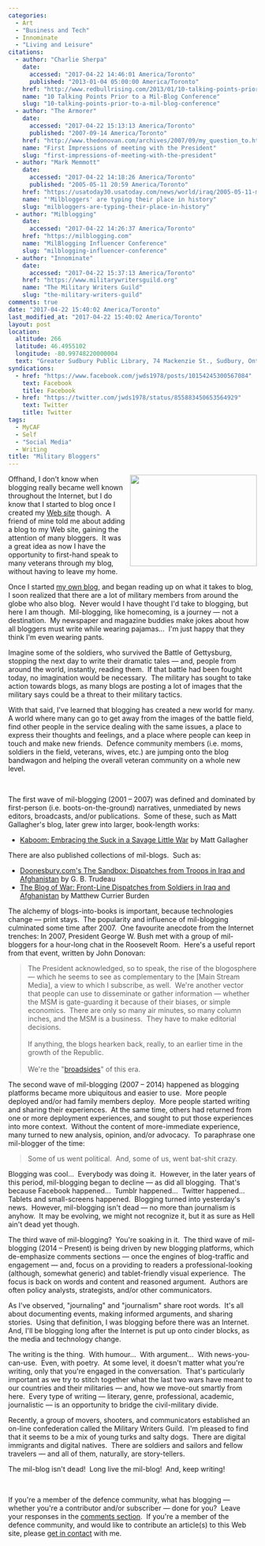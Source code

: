```yaml
---
categories:
  - Art
  - "Business and Tech"
  - Innominate
  - "Living and Leisure"
citations:
  - author: "Charlie Sherpa"
    date:
      accessed: "2017-04-22 14:46:01 America/Toronto"
      published: "2013-01-04 05:00:00 America/Toronto"
    href: "http://www.redbullrising.com/2013/01/10-talking-points-prior-to-mil-blog.html"
    name: "10 Talking Points Prior to a Mil-Blog Conference"
    slug: "10-talking-points-prior-to-a-mil-blog-conference"
  - author: "The Armorer"
    date:
      accessed: "2017-04-22 15:13:13 America/Toronto"
      published: "2007-09-14 America/Toronto"
    href: "http://www.thedonovan.com/archives/2007/09/my_question_to.html"
    name: "First Impressions of meeting with the President"
    slug: "first-impressions-of-meeting-with-the-president"
  - author: "Mark Memmott"
    date:
      accessed: "2017-04-22 14:18:26 America/Toronto"
      published: "2005-05-11 20:59 America/Toronto"
    href: "https://usatoday30.usatoday.com/news/world/iraq/2005-05-11-milblogs-main_x.htm"
    name: "'Milbloggers' are typing their place in history"
    slug: "milbloggers-are-typing-their-place-in-history"
  - author: "Milblogging"
    date:
      accessed: "2017-04-22 14:26:37 America/Toronto"
    href: "https://milblogging.com"
    name: "MilBlogging Influencer Conference"
    slug: "milblogging-influencer-conference"
  - author: "Innominate"
    date:
      accessed: "2017-04-22 15:37:13 America/Toronto"
    href: "https://www.militarywritersguild.org"
    name: "The Military Writers Guild"
    slug: "the-military-writers-guild"
comments: true
date: "2017-04-22 15:40:02 America/Toronto"
last_modified_at: "2017-04-22 15:40:02 America/Toronto"
layout: post
location:
  altitude: 266
  latitude: 46.4955102
  longitude: -80.99748220000004
  text: "Greater Sudbury Public Library, 74 Mackenzie St., Sudbury, Ontario, P3C 4X8, Canada"
syndications:
  - href: "https://www.facebook.com/jwds1978/posts/10154245300567084"
    text: Facebook
    title: Facebook
  - href: "https://twitter.com/jwds1978/status/855883450653564929"
    text: Twitter
    title: Twitter
tags:
  - MyCAF
  - Self
  - "Social Media"
  - Writing
title: "Military Bloggers"
---
```


<img
  alt="" height="185" src="{{ site.uri.assets }}/blog/2017/04/22/military-bloggers/Military-Writers-Guild_257x185.png"
  style="border: 0px; float: right; margin-bottom: 10px; margin-left: 10px;" width="257" />
<p>
  Offhand, I don't know when blogging really became well known throughout the Internet, but I do know that I started to blog once I created my
  <a href="{{ site.url }}" rel="me" title="">Web site</a> though.&nbsp; A friend of mine told me about adding a blog to my Web site, gaining the attention of
  many bloggers.&nbsp; It was a great idea as now I have the opportunity to first-hand speak to many veterans through my blog, without having to leave my home.
</p>
<p>
  Once I started <a href="{{ site.uri.blog }}" rel="me" title="">my own blog</a>, and began reading up on what it takes to blog, I soon realized that there are
  a lot of military members from around the globe who also blog.&nbsp; Never would I have thought I'd take to blogging, but here I am though.&nbsp;
  Mil-blogging, like homecoming, is a journey &#8212; not a destination.&nbsp; My newspaper and magazine buddies make jokes about how all bloggers must write
  while wearing pajamas&hellip;&nbsp; I'm just happy that they think I'm even wearing pants.
</p>
<!-- excerptBreak -->
<p>
  Imagine some of the soldiers, who survived the Battle of Gettysburg, stopping the next day to write their dramatic tales &#8212; and, people from around the
  world, instantly, reading them.&nbsp; If that battle had been fought today, no imagination would be necessary.&nbsp; The military has sought to take action
  towards blogs, as many blogs are posting a lot of images that the military says could be a threat to their military tactics.
</p>
<p>
  With that said, I've learned that blogging has created a new world for many.&nbsp; A world where many can go to get away from the images of the battle field,
  find other people in the service dealing with the same issues, a place to express their thoughts and feelings, and a place where people can keep in touch and
  make new friends.&nbsp; Defence community members (i.e. moms, soldiers in the field, veterans, wives, etc.) are jumping onto the blog bandwagon and helping
  the overall veteran community on a whole new level.
</p>
<p>
  &nbsp;
</p>
<p>
  The first wave of mil-blogging (2001 &#8211; 2007) was defined and dominated by first-person (i.e. boots-on-the-ground) narratives, unmediated by news editors,
  broadcasts, and/or publications.&nbsp; Some of these, such as Matt Gallagher's blog, later grew into larger, book-length works:
  <ul>
    <li>
      <a href="{{ site.uri.aStore }}/#detail/0306819678" rel="me" title="">Kaboom: Embracing the Suck in a Savage Little War</a> by Matt Gallagher
    </li>
  </ul>
</p>
<p>
  There are also published collections of mil-blogs.&nbsp; Such as:
  <ul>
    <li>
      <a href="{{ site.uri.aStore }}/#detail/0740769456" rel="me" title="">Doonesbury.com's The Sandbox: Dispatches from Troops in Iraq and Afghanistan</a> by
      G. B. Trudeau
    </li>
    <li>
      <a href="{{ site.uri.aStore }}/#detail/0743294181" rel="me" title="">The Blog of War: Front-Line Dispatches from Soldiers in Iraq and Afghanistan</a> by
      Matthew Currier Burden
    </li>
  </ul>
</p>
<p>
  The alchemy of blogs-into-books is important, because technologies change &#8212; print stays.&nbsp; The popularity and influence of mil-blogging culminated
  some time after 2007.&nbsp; One favourite anecdote from the Internet trenches: In 2007, President George W. Bush met with a group of mil-bloggers for a
  hour-long chat in the Roosevelt Room.&nbsp; Here's a useful report from that event, written by John Donovan:
</p>
<blockquote>
  The President acknowledged, so to speak, the rise of the blogosphere &#8212; which he seems to see as complementary to the [Main Stream Media], a view to
  which I subscribe, as well.&nbsp; We're another vector that people can use to disseminate or gather information &#8212; whether the MSM is gate-guarding it
  because of their biases, or simple economics.&nbsp; There are only so many air minutes, so many column inches, and the MSM is a business.&nbsp; They have to
  make editorial decisions.<br />
  &nbsp;<br />
  If anything, the blogs hearken back, really, to an earlier time in the growth of the Republic.<br />
  &nbsp;<br />
  We're the &quot;<a href="https://en.wikipedia.org/wiki/Broadside_(printing)" rel="external" target="_blank" title="Broadside (printing)">broadsides</a>&quot;
  of this era.
</blockquote>
<p>
  The second wave of mil-blogging (2007 &#8211; 2014) happened as blogging platforms became more ubiquitous and easier to use.&nbsp; More people deployed and/or
  had family members deploy.&nbsp; More people started writing and sharing their experiences.&nbsp; At the same time, others had returned from one or more
  deployment experiences, and sought to put those experiences into more context.&nbsp; Without the content of more-immediate experience, many turned to new
  analysis, opinion, and/or advocacy.&nbsp; To paraphrase one mil-blogger of the time:
</p>
<blockquote>
  Some of us went political.&nbsp; And, some of us, went bat-shit crazy.
</blockquote>
<p>
  Blogging was cool&hellip;&nbsp; Everybody was doing it.&nbsp; However, in the later years of this period, mil-blogging began to decline &#8212; as did all
  blogging.&nbsp; That's because Facebook happened&hellip;&nbsp; Tumblr happened&hellip;&nbsp; Twitter happened&hellip;&nbsp; Tablets and small-screens
  happened.&nbsp; Blogging turned into yesterday's news.&nbsp; However, mil-blogging isn't dead &#8212; no more than journalism is anyhow.&nbsp; It may be
  evolving, we might not recognize it, but it as sure as Hell ain't dead yet though.
</p>
<p>
  The third wave of mil-blogging?&nbsp; You're soaking in it.&nbsp; The third wave of mil-blogging (2014 &#8211; Present) is being driven by new blogging
  platforms, which de-emphasize comments sections &#8212; once the engines of blog-traffic and engagement &#8212; and, focus on a providing to readers a
  professional-looking (although, somewhat generic) and tablet-friendly visual experience.&nbsp; The focus is back on words and content and reasoned
  argument.&nbsp; Authors are often policy analysts, strategists, and/or other communicators.
</p>
<p>
  As I've observed, &quot;journaling&quot; and &quot;journalism&quot; share root words.&nbsp; It's all about documenting events, making informed arguments, and
  sharing stories.&nbsp; Using that definition, I was blogging before there was an Internet.&nbsp; And, I'll be blogging long after the Internet is put up onto
  cinder blocks, as the media and technology change.
</p>
<p>
  The writing is the thing.&nbsp; With humour&hellip;&nbsp; With argument&hellip;&nbsp; With news-you-can-use.&nbsp; Even, with poetry.&nbsp; At some level, it
  doesn't matter what you're writing, only that you're engaged in the conversation.&nbsp; That's particularly important as we try to stitch together what the
  last two wars have meant to our countries and their militaries &#8212; and, how we move-out smartly from here.&nbsp; Every type of writing &#8212; literary,
  genre, professional, academic, journalistic &#8212; is an opportunity to bridge the civil-military divide.
</p>
<p>
  Recently, a group of movers, shooters, and communicators established an on-line confederation called the Military Writers Guild.&nbsp; I'm pleased to find
  that it seems to be a mix of young turks and salty dogs.&nbsp; There are digital immigrants and digital natives.&nbsp; There are soldiers and sailors and
  fellow travelers &#8212; and all of them, naturally, are story-tellers.
</p>
<p>
  The mil-blog isn't dead!&nbsp; Long live the mil-blog!&nbsp; And, keep writing!
</p>
<p>
  &nbsp;
</p>
<p>
  If you're a member of the defence community, what has blogging &#8212; whether you're a contributor and/or subscriber &#8212; done for you?&nbsp; Leave your
  responses in the <a href="{{ site.url }}{{ page.url }}#disqus_thread" rel="me" title="">comments section</a>.&nbsp; If you're a member of the defence
  community, and would like to contribute an article(s) to this Web site, please <a href="{{ site.url }}/contact" rel="me" title="">get in contact</a> with me.
</p>
